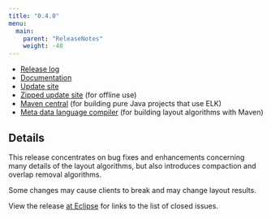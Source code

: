```yaml
---
title: "0.4.0"
menu:
  main:
    parent: "ReleaseNotes"
    weight: -40
---
```


* [Release log](https://projects.eclipse.org/projects/modeling.elk/releases/0.4.0)
* [Documentation](https://download.eclipse.org/elk/updates/releases/0.4.0/elk-0.4.0-docs.zip)
* [Update site](https://download.eclipse.org/elk/updates/releases/0.4.0/)
* [Zipped update site](https://download.eclipse.org/elk/updates/releases/0.4.0/elk-0.4.0.zip) (for offline use)
* [Maven central](https://repo.maven.apache.org/maven2/org/eclipse/elk/) (for building pure Java projects that use ELK)
* [Meta data language compiler](https://download.eclipse.org/elk/maven/releases/0.4.0) (for building layout algorithms with Maven)



## Details

This release concentrates on bug fixes and enhancements concerning many details of the layout algorithms, but also introduces compaction and overlap removal algorithms.

Some changes may cause clients to break and may change layout results.

View the release [at Eclipse](https://projects.eclipse.org/projects/modeling.elk/releases/0.4.0) for links to the list of closed issues.
